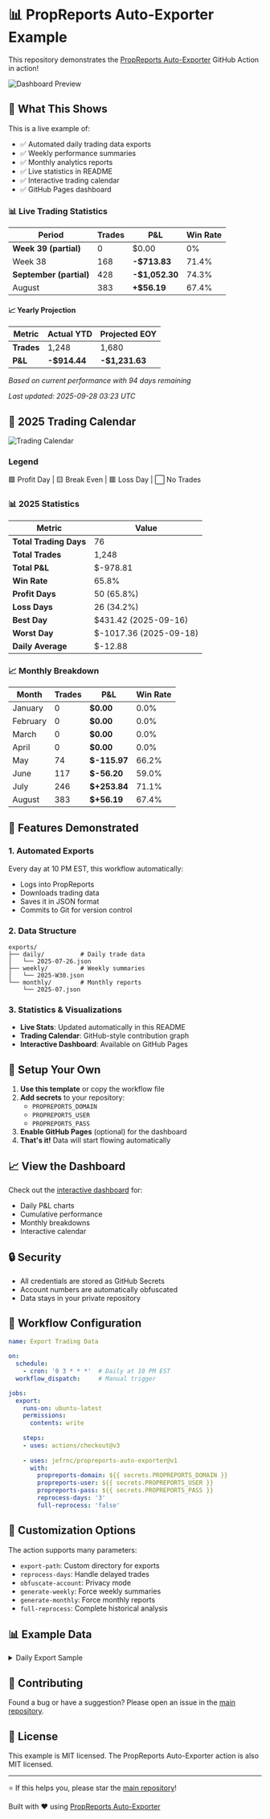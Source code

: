 # 📊 PropReports Auto-Exporter Example

This repository demonstrates the [PropReports Auto-Exporter](https://github.com/jefrnc/propreports-auto-exporter) GitHub Action in action!

![Dashboard Preview](docs/images/dashboard-preview.jpg)

## 🎯 What This Shows

This is a live example of:
- ✅ Automated daily trading data exports
- ✅ Weekly performance summaries
- ✅ Monthly analytics reports
- ✅ Live statistics in README
- ✅ Interactive trading calendar
- ✅ GitHub Pages dashboard

<!-- STATS_START -->
### 📊 Live Trading Statistics

| Period | Trades | P&L | Win Rate |
|--------|--------|-----|----------|
| **Week 39 (partial)** | 0 | $0.00 | 0% |
| Week 38 | 168 | **-$713.83** | 71.4% |
| **September (partial)** | 428 | **-$1,052.30** | 74.3% |
| August | 383 | **+$56.19** | 67.4% |

#### 📈 Yearly Projection

| Metric | Actual YTD | Projected EOY |
|--------|------------|---------------|
| **Trades** | 1,248 | 1,680 |
| **P&L** | **-$914.44** | **-$1,231.63** |

*Based on current performance with 94 days remaining*

*Last updated: 2025-09-28 03:23 UTC*
<!-- STATS_END -->

<!-- CALENDAR_START -->
## 📅 2025 Trading Calendar

![Trading Calendar](.github/assets/calendar-2025.svg)

### Legend
🟩 Profit Day | 🟨 Break Even | 🟥 Loss Day | ⬜ No Trades

### 📊 2025 Statistics

| Metric | Value |
|--------|-------|
| **Total Trading Days** | 76 |
| **Total Trades** | 1,248 |
| **Total P&L** | $-978.81 |
| **Win Rate** | 65.8% |
| **Profit Days** | 50 (65.8%) |
| **Loss Days** | 26 (34.2%) |
| **Best Day** | $431.42 (2025-09-16) |
| **Worst Day** | $-1017.36 (2025-09-18) |
| **Daily Average** | $-12.88 |

### 📈 Monthly Breakdown

| Month | Trades | P&L | Win Rate |
|-------|--------|-----|----------|
| January | 0 | **$0.00** | 0.0% |
| February | 0 | **$0.00** | 0.0% |
| March | 0 | **$0.00** | 0.0% |
| April | 0 | **$0.00** | 0.0% |
| May | 74 | **$-115.97** | 66.2% |
| June | 117 | **$-56.20** | 59.0% |
| July | 246 | **$+253.84** | 71.1% |
| August | 383 | **$+56.19** | 67.4% |

<!-- CALENDAR_END -->

## 🚀 Features Demonstrated

### 1. Automated Exports
Every day at 10 PM EST, this workflow automatically:
- Logs into PropReports
- Downloads trading data
- Saves it in JSON format
- Commits to Git for version control

### 2. Data Structure
```
exports/
├── daily/          # Daily trade data
│   └── 2025-07-26.json
├── weekly/         # Weekly summaries
│   └── 2025-W30.json
└── monthly/        # Monthly reports
    └── 2025-07.json
```

### 3. Statistics & Visualizations
- **Live Stats**: Updated automatically in this README
- **Trading Calendar**: GitHub-style contribution graph
- **Interactive Dashboard**: Available on GitHub Pages

## 🔧 Setup Your Own

1. **Use this template** or copy the workflow file
2. **Add secrets** to your repository:
   - `PROPREPORTS_DOMAIN`
   - `PROPREPORTS_USER`
   - `PROPREPORTS_PASS`
3. **Enable GitHub Pages** (optional) for the dashboard
4. **That's it!** Data will start flowing automatically

## 📈 View the Dashboard

Check out the [interactive dashboard](https://jefrnc.github.io/propreports-trading-dashboard/) for:
- Daily P&L charts
- Cumulative performance
- Monthly breakdowns
- Interactive calendar

## 🔒 Security

- All credentials are stored as GitHub Secrets
- Account numbers are automatically obfuscated
- Data stays in your private repository

## 📝 Workflow Configuration

```yaml
name: Export Trading Data

on:
  schedule:
    - cron: '0 3 * * *'  # Daily at 10 PM EST
  workflow_dispatch:     # Manual trigger

jobs:
  export:
    runs-on: ubuntu-latest
    permissions:
      contents: write
    
    steps:
    - uses: actions/checkout@v3
    
    - uses: jefrnc/propreports-auto-exporter@v1
      with:
        propreports-domain: ${{ secrets.PROPREPORTS_DOMAIN }}
        propreports-user: ${{ secrets.PROPREPORTS_USER }}
        propreports-pass: ${{ secrets.PROPREPORTS_PASS }}
        reprocess-days: '3'
        full-reprocess: 'false'
```

## 🎨 Customization Options

The action supports many parameters:
- `export-path`: Custom directory for exports
- `reprocess-days`: Handle delayed trades
- `obfuscate-account`: Privacy mode
- `generate-weekly`: Force weekly summaries
- `generate-monthly`: Force monthly reports
- `full-reprocess`: Complete historical analysis

## 📊 Example Data

<details>
<summary>Daily Export Sample</summary>

```json
{
  "exportDate": "2025-07-26 22:00:00",
  "account": "ZI*******64",
  "date": "2025-07-26",
  "trades": [
    {
      "symbol": "AAPL",
      "side": "BUY",
      "quantity": 100,
      "price": 150.25,
      "pnl": 125.50
    }
  ],
  "summary": {
    "totalTrades": 15,
    "totalPnL": 450.75,
    "winRate": 0.73
  }
}
```
</details>

## 🤝 Contributing

Found a bug or have a suggestion? Please open an issue in the [main repository](https://github.com/jefrnc/propreports-auto-exporter).

## 📄 License

This example is MIT licensed. The PropReports Auto-Exporter action is also MIT licensed.

---

⭐ If this helps you, please star the [main repository](https://github.com/jefrnc/propreports-auto-exporter)!

Built with ❤️ using [PropReports Auto-Exporter](https://github.com/jefrnc/propreports-auto-exporter)